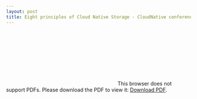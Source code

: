 ```yaml
---
layout: post
title: Eight principles of Cloud Native Storage - CloudNative conference 2017-09-27
---
```


<object data="http://www.oicheryl.com/resources/Eight-principles-for-Cloud-Native-Storage.pdf" type="application/pdf" width="700px" height="700px">
    <embed src="http://www.oicheryl.com/resources/Eight-principles-for-Cloud-Native-Storage.pdf">
        This browser does not support PDFs. Please download the PDF to view it: <a href="http://www.oicheryl.com/resources/Eight-principles-for-Cloud-Native-Storage.pdf">Download PDF</a>.</p>
    </embed>
</object>
